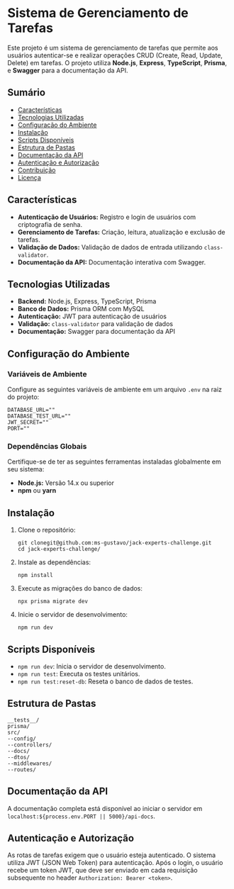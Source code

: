 <h1>Sistema de Gerenciamento de Tarefas</h1>
    <p>
        Este projeto é um sistema de gerenciamento de tarefas que permite aos usuários autenticar-se e realizar
        operações CRUD (Create, Read, Update, Delete) em tarefas. O projeto utiliza <strong>Node.js</strong>,
        <strong>Express</strong>, <strong>TypeScript</strong>, <strong>Prisma</strong>, e <strong>Swagger</strong> para a documentação da API.
    </p>

   <h2>Sumário</h2>
    <ul>
        <li><a href="#características">Características</a></li>
        <li><a href="#tecnologias-utilizadas">Tecnologias Utilizadas</a></li>
        <li><a href="#configuração-do-ambiente">Configuração do Ambiente</a></li>
        <li><a href="#instalação">Instalação</a></li>
        <li><a href="#scripts-disponíveis">Scripts Disponíveis</a></li>
        <li><a href="#estrutura-de-pastas">Estrutura de Pastas</a></li>
        <li><a href="#documentação-da-api">Documentação da API</a></li>
        <li><a href="#autenticação-e-autorização">Autenticação e Autorização</a></li>
        <li><a href="#contribuição">Contribuição</a></li>
        <li><a href="#licença">Licença</a></li>
    </ul>

  <h2 id="características">Características</h2>
    <ul>
        <li><strong>Autenticação de Usuários:</strong> Registro e login de usuários com criptografia de senha.</li>
        <li><strong>Gerenciamento de Tarefas:</strong> Criação, leitura, atualização e exclusão de tarefas.</li>
        <li><strong>Validação de Dados:</strong> Validação de dados de entrada utilizando <code>class-validator</code>.</li>
        <li><strong>Documentação da API:</strong> Documentação interativa com Swagger.</li>
    </ul>
    <h2 id="tecnologias-utilizadas">Tecnologias Utilizadas</h2>
    <ul>
        <li><strong>Backend:</strong> Node.js, Express, TypeScript, Prisma</li>
        <li><strong>Banco de Dados:</strong> Prisma ORM com MySQL</li>
        <li><strong>Autenticação:</strong> JWT para autenticação de usuários</li>
        <li><strong>Validação:</strong> <code>class-validator</code> para validação de dados</li>
        <li><strong>Documentação:</strong> Swagger para documentação da API</li>
    </ul>
    <h2 id="configuração-do-ambiente">Configuração do Ambiente</h2>
    <h3>Variáveis de Ambiente</h3>
    <p>
        Configure as seguintes variáveis de ambiente em um arquivo <code>.env</code> na raiz do projeto:
    </p>
    <pre>
<code>DATABASE_URL=""
DATABASE_TEST_URL=""
JWT_SECRET=""
PORT=""</code>
</pre>
    <h3>Dependências Globais</h3>
    <p>Certifique-se de ter as seguintes ferramentas instaladas globalmente em seu sistema:</p>
    <ul>
        <li><strong>Node.js:</strong> Versão 14.x ou superior</li>
        <li><strong>npm</strong> ou <strong>yarn</strong></li>
    </ul>
    <h2 id="instalação">Instalação</h2>
    <ol>
        <li>
            <p>Clone o repositório:</p>
            <pre><code>git clonegit@github.com:ms-gustavo/jack-experts-challenge.git
cd jack-experts-challenge/</code></pre>
        </li>
        <li>
            <p>Instale as dependências:</p>
            <pre><code>npm install</code></pre>
        </li>
        <li>
            <p>Execute as migrações do banco de dados:</p>
            <pre><code>npx prisma migrate dev</code></pre>
        </li>
        <li>
            <p>Inicie o servidor de desenvolvimento:</p>
            <pre><code>npm run dev</code></pre>
        </li>
    </ol>
    <h2 id="scripts-disponíveis">Scripts Disponíveis</h2>
    <ul>
        <li><code>npm run dev</code>: Inicia o servidor de desenvolvimento.</li>
        <li><code>npm run test</code>: Executa os testes unitários.</li>
        <li><code>npm run test:reset-db</code>: Reseta o banco de dados de testes.</li>
    </ul>
    <h2 id="estrutura-de-pastas">Estrutura de Pastas</h2>
    <pre><code>__tests__/
prisma/
src/
--config/
--controllers/
--docs/
--dtos/
--middlewares/
--routes/</code></pre>
    <h2 id="documentação-da-api">Documentação da API</h2>
    <p>
        A documentação completa está disponível ao iniciar o servidor em <code>localhost:${process.env.PORT || 5000}/api-docs</code>.
    </p>
    <h2 id="autenticação-e-autorização">Autenticação e Autorização</h2>
    <p>
        As rotas de tarefas exigem que o usuário esteja autenticado. O sistema utiliza JWT (JSON Web Token) para autenticação. Após o login, o usuário recebe um token JWT, que deve ser enviado em cada requisição subsequente no header <code>Authorization: Bearer &lt;token&gt;</code>.
    </p>
